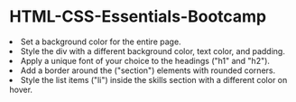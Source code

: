# HTML-CSS-Essentials-Bootcamp
<li>
  Set a background color for the entire page.
<li>
Style the div with a different background color, text color, and padding.
<li>
Apply a unique font of your choice to the headings ("h1" and "h2").
<li>
Add a border around the ("section") elements with rounded corners.
<li>
Style the list items ("li") inside the skills section with a different color on hover.
</li>

